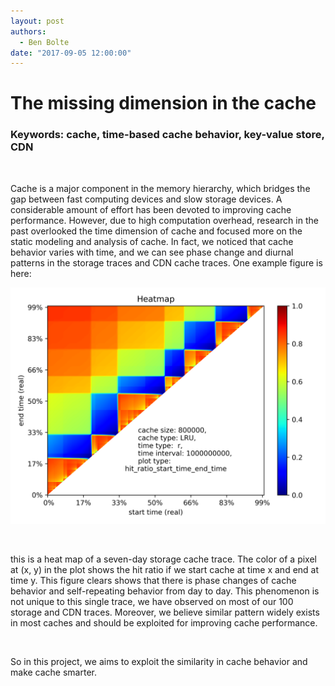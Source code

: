 ```yaml
---
layout: post
authors:
  - Ben Bolte
date: "2017-09-05 12:00:00"
---
```


The missing dimension in the cache 
===================================

### Keywords: cache, time-based cache behavior, key-value store, CDN 

 

Cache is a major component in the memory hierarchy, which bridges the gap
between fast computing devices and slow storage devices. A considerable amount
of effort has been devoted to improving cache performance. However, due to high
computation overhead, research in the past overlooked the time dimension of
cache and focused more on the static modeling and analysis of cache. In fact, we
noticed that cache behavior varies with time, and we can see phase change and
diurnal patterns in the storage traces and CDN cache traces. One example figure
is here:

![](../resources/posts/cache_time/w92_vscsi1.vscsitrace_heatmap_LRU_800000_r.png)

 

this is a heat map of a seven-day storage cache trace. The color of a pixel at
(x, y) in the plot shows the hit ratio if we start cache at time x and end at
time y. This figure clears shows that there is phase changes of cache behavior
and self-repeating behavior from day to day. This phenomenon is not unique to
this single trace, we have observed on most of our 100 storage and CDN traces.
Moreover, we believe similar pattern widely exists in most caches and should be
exploited for improving cache performance.

 

So in this project, we aims to exploit the similarity in cache behavior and make
cache smarter.

 
